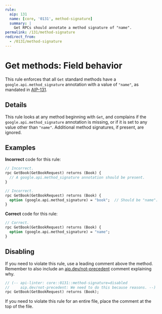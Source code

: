 ```yaml
---
rule:
  aip: 131
  name: [core, '0131', method-signature]
  summary: |
    Get RPCs should annotate a method signature of "name".
permalink: /131/method-signature
redirect_from:
  - /0131/method-signature
---
```


# Get methods: Field behavior

This rule enforces that all `Get` standard methods have a
`google.api.method_signature` annotation with a value of `"name"`, as mandated
in [AIP-131][].

## Details

This rule looks at any method beginning with `Get`, and complains if the
`google.api.method_signature` annotation is missing, or if it is set to any
value other than `"name"`. Additional method signatures, if present, are
ignored.

## Examples

**Incorrect** code for this rule:

```proto
// Incorrect.
rpc GetBook(GetBookRequest) returns (Book) {
  // A google.api.method_signature annotation should be present.
}
```

```proto
// Incorrect.
rpc GetBook(GetBookRequest) returns (Book) {
  option (google.api.method_signature) = "book";  // Should be "name".
}
```

**Correct** code for this rule:

```proto
// Correct.
rpc GetBook(GetBookRequest) returns (Book) {
  option (google.api.method_signature) = "name";
}
```

## Disabling

If you need to violate this rule, use a leading comment above the method.
Remember to also include an [aip.dev/not-precedent][] comment explaining why.

```proto
// (-- api-linter: core::0131::method-signature=disabled
//     aip.dev/not-precedent: We need to do this because reasons. --)
rpc GetBook(GetBookRequest) returns (Book);
```

If you need to violate this rule for an entire file, place the comment at the
top of the file.

[aip-131]: https://aip.dev/131
[aip.dev/not-precedent]: https://aip.dev/not-precedent
